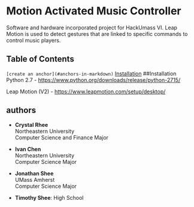 # Motion Activated Music Controller
Software and hardware incorporated project for HackUmass VI. Leap Motion is used to detect gestures that are linked to specific commands to control music players.

## Table of Contents


```[create an anchor](#anchors-in-markdown)```
[Installation](#anchors-in-markdown)
##Installation
  Python 2.7  - https://www.python.org/downloads/release/python-2715/
  
  
  Leap Motion (V2) - https://www.leapmotion.com/setup/desktop/

## authors
- **Crystal Rhee**  
  Northeastern University  
  Computer Science and Finance Major  

- **Ivan Chen**  
  Northeastern University  
  Computer Science Major  

- **Jonathan Shee**  
  UMass Amherst  
  Computer Science Major  

- **Timothy Shee**:
  High School  
